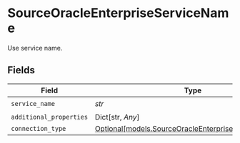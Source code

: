 # SourceOracleEnterpriseServiceName

Use service name.


## Fields

| Field                                                                                                      | Type                                                                                                       | Required                                                                                                   | Description                                                                                                |
| ---------------------------------------------------------------------------------------------------------- | ---------------------------------------------------------------------------------------------------------- | ---------------------------------------------------------------------------------------------------------- | ---------------------------------------------------------------------------------------------------------- |
| `service_name`                                                                                             | *str*                                                                                                      | :heavy_check_mark:                                                                                         | N/A                                                                                                        |
| `additional_properties`                                                                                    | Dict[str, *Any*]                                                                                           | :heavy_minus_sign:                                                                                         | N/A                                                                                                        |
| `connection_type`                                                                                          | [Optional[models.SourceOracleEnterpriseConnectionType]](../models/sourceoracleenterpriseconnectiontype.md) | :heavy_minus_sign:                                                                                         | N/A                                                                                                        |